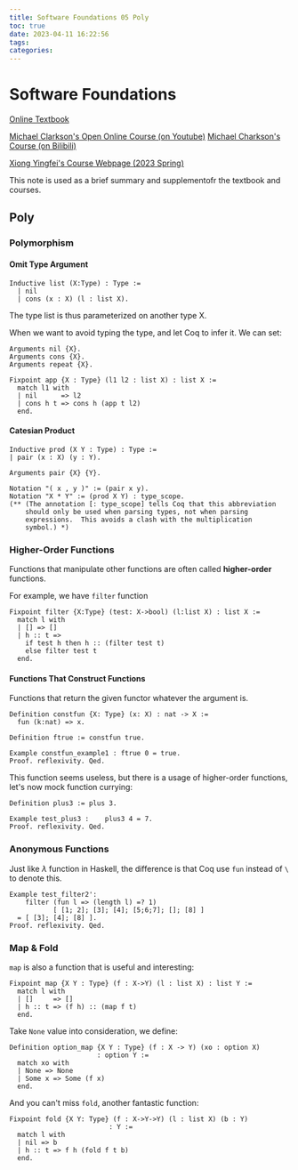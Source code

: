```yaml
---
title: Software Foundations 05 Poly
toc: true
date: 2023-04-11 16:22:56
tags:
categories:
---
```



# Software Foundations

[Online Textbook](https://softwarefoundations.cis.upenn.edu/lf-current/index.html)

[Michael Clarkson's Open Online Course (on Youtube)](https://www.youtube.com/watch?v=BGg-gxhsV4E)
[Michael Charkson's Course (on Bilibili)](https://www.bilibili.com/video/BV1kd4y1t7bw/)

[Xiong Yingfei's Course Webpage (2023 Spring)](https://xiongyingfei.github.io/SF/2023/lectures.html)

This note is used as a brief summary and supplementofr the textbook and courses.


## Poly

### Polymorphism


#### Omit Type Argument

```Coq
Inductive list (X:Type) : Type :=
  | nil
  | cons (x : X) (l : list X).
```
The type list is thus parameterized on another type X.

<!--more-->

When we want to avoid typing the type, and let Coq to infer it. We can set:
```Coq
Arguments nil {X}.
Arguments cons {X}.
Arguments repeat {X}.

Fixpoint app {X : Type} (l1 l2 : list X) : list X :=
  match l1 with
  | nil      => l2
  | cons h t => cons h (app t l2)
  end.
```

#### Catesian Product

```Coq
Inductive prod (X Y : Type) : Type :=
| pair (x : X) (y : Y).

Arguments pair {X} {Y}.

Notation "( x , y )" := (pair x y).
Notation "X * Y" := (prod X Y) : type_scope.
(** (The annotation [: type_scope] tells Coq that this abbreviation
    should only be used when parsing types, not when parsing
    expressions.  This avoids a clash with the multiplication
    symbol.) *)
```


### Higher-Order Functions

Functions that manipulate other functions are often called **higher-order** functions.

For example, we have `filter` function
```Coq
Fixpoint filter {X:Type} (test: X->bool) (l:list X) : list X :=
  match l with
  | [] => []
  | h :: t =>
    if test h then h :: (filter test t)
    else filter test t
  end.
```

#### Functions That Construct Functions

Functions that return the given functor whatever the argument is.
```Coq
Definition constfun {X: Type} (x: X) : nat -> X :=
  fun (k:nat) => x.

Definition ftrue := constfun true.

Example constfun_example1 : ftrue 0 = true.
Proof. reflexivity. Qed.
```

This function seems useless, but there is a usage of higher-order functions, let's now mock function currying:
```Coq
Definition plus3 := plus 3.

Example test_plus3 :    plus3 4 = 7.
Proof. reflexivity. Qed.
```



### Anonymous Functions

Just like $\lambda$ function in Haskell, the difference is that Coq use `fun` instead of `\` to denote this.

```Coq
Example test_filter2':
    filter (fun l => (length l) =? 1)
           [ [1; 2]; [3]; [4]; [5;6;7]; []; [8] ]
  = [ [3]; [4]; [8] ].
Proof. reflexivity. Qed.
```

### Map & Fold

`map` is also a function that is useful and interesting:
```Coq
Fixpoint map {X Y : Type} (f : X->Y) (l : list X) : list Y :=
  match l with
  | []     => []
  | h :: t => (f h) :: (map f t)
  end.
```

Take `None` value into consideration, we define:
```Coq
Definition option_map {X Y : Type} (f : X -> Y) (xo : option X)
                      : option Y :=
  match xo with
  | None => None
  | Some x => Some (f x)
  end.
```

And you can't miss `fold`, another fantastic function:
```Coq
Fixpoint fold {X Y: Type} (f : X->Y->Y) (l : list X) (b : Y)
                         : Y :=
  match l with
  | nil => b
  | h :: t => f h (fold f t b)
  end.
```




